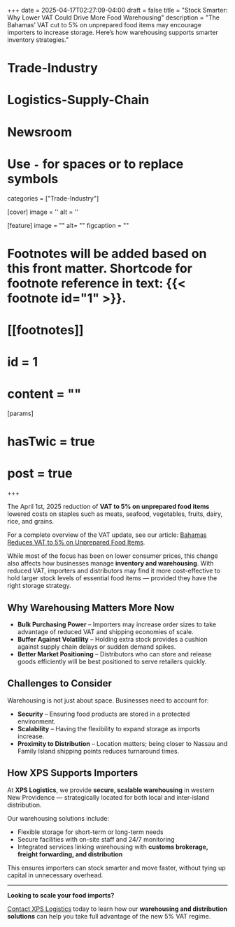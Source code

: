 +++
date = 2025-04-17T02:27:09-04:00
draft = false
title = "Stock Smarter: Why Lower VAT Could Drive More Food Warehousing"
description = "The Bahamas’ VAT cut to 5% on unprepared food items may encourage importers to increase storage. Here’s how warehousing supports smarter inventory strategies."

# Trade-Industry
# Logistics-Supply-Chain
# Newsroom

# Use `-` for spaces or to replace symbols
categories = ["Trade-Industry"]

[cover]
  image = ''
  alt = ''


[feature]
  image = ""
  alt= ""
  figcaption = ""

# Footnotes will be added based on this front matter. Shortcode for footnote reference in text: {{< footnote id="1" >}}.

# [[footnotes]]
#   id = 1
#   content = ""


[params]
#  hasTwic = true
#  post = true

+++

The April 1st, 2025 reduction of **VAT to 5% on unprepared food items** lowered costs on staples such as meats, seafood, vegetables, fruits, dairy, rice, and grains.  

For a complete overview of the VAT update, see our article: [Bahamas Reduces VAT to 5% on Unprepared Food Items](/articles/2025-04-01-bahamas-vat-reduction-5-percent/).

While most of the focus has been on lower consumer prices, this change also affects how businesses manage **inventory and warehousing**. With reduced VAT, importers and distributors may find it more cost-effective to hold larger stock levels of essential food items — provided they have the right storage strategy.


## Why Warehousing Matters More Now

- **Bulk Purchasing Power** – Importers may increase order sizes to take advantage of reduced VAT and shipping economies of scale.  
- **Buffer Against Volatility** – Holding extra stock provides a cushion against supply chain delays or sudden demand spikes.  
- **Better Market Positioning** – Distributors who can store and release goods efficiently will be best positioned to serve retailers quickly.  

## Challenges to Consider

Warehousing is not just about space. Businesses need to account for:  

- **Security** – Ensuring food products are stored in a protected environment.  
- **Scalability** – Having the flexibility to expand storage as imports increase.  
- **Proximity to Distribution** – Location matters; being closer to Nassau and Family Island shipping points reduces turnaround times.  

## How XPS Supports Importers

At **XPS Logistics**, we provide **secure, scalable warehousing** in western New Providence — strategically located for both local and inter-island distribution.  

Our warehousing solutions include:  

- Flexible storage for short-term or long-term needs  
- Secure facilities with on-site staff and 24/7 monitoring  
- Integrated services linking warehousing with **customs brokerage, freight forwarding, and distribution**  

This ensures importers can stock smarter and move faster, without tying up capital in unnecessary overhead.  

---

**Looking to scale your food imports?**  

[Contact XPS Logistics](/contact-us/) today to learn how our **warehousing and distribution solutions** can help you take full advantage of the new 5% VAT regime.